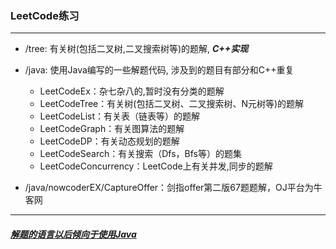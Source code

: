 ### LeetCode练习

---

*   /tree: 有关树(包括二叉树,二叉搜索树等)的题解, ***C++实现***

*   /java: 使用Java编写的一些解题代码, 涉及到的题目有部分和C++重复

    *   LeetCodeEx：杂七杂八的,暂时没有分类的题解
    *   LeetCodeTree：有关树(包括二叉树、二叉搜索树、N元树等)的题解
    *   LeetCodeList：有关表（链表等）的题解
    *   LeetCodeGraph：有关图算法的题解
    *   LeetCodeDP：有关动态规划的题解
    *   LeetCodeSearch：有关搜索（Dfs，Bfs等）的题集
    *   LeetCodeConcurrency：LeetCode上有关并发,同步的题解
    
*   /java/nowcoderEX/CaptureOffer：剑指offer第二版67题题解，OJ平台为牛客网    

***

#### ***<u>解题的语言以后倾向于使用Java</u>***

